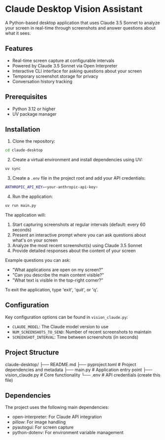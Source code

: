 # Claude Desktop Vision Assistant

A Python-based desktop application that uses Claude 3.5 Sonnet to analyze your screen in real-time through screenshots and answer questions about what it sees.

## Features

- Real-time screen capture at configurable intervals
- Powered by Claude 3.5 Sonnet via Open Interpreter
- Interactive CLI interface for asking questions about your screen
- Temporary screenshot storage for privacy
- Conversation history tracking

## Prerequisites

- Python 3.12 or higher
- UV package manager

## Installation

1. Clone the repository:

```bash
cd claude-desktop
```

2. Create a virtual environment and install dependencies using UV:

```bash
uv sync
```

3. Create a `.env` file in the project root and add your API credentials:

```bash
ANTHROPIC_API_KEY=<your-anthropic-api-key>
```

4. Run the application:

```bash
uv run main.py
```

The application will:

1. Start capturing screenshots at regular intervals (default: every 60 seconds)
2. Present an interactive prompt where you can ask questions about what's on your screen
3. Analyze the most recent screenshot(s) using Claude 3.5 Sonnet
4. Provide detailed responses about the content of your screen

Example questions you can ask:

- "What applications are open on my screen?"
- "Can you describe the main content visible?"
- "What text is visible in the top-right corner?"

To exit the application, type 'exit', 'quit', or 'q'.

## Configuration

Key configuration options can be found in `vision_claude.py`:

- `CLAUDE_MODEL`: The Claude model version to use
- `NUM_SCREENSHOTS_TO_SEND`: Number of recent screenshots to maintain
- `SCREENSHOT_INTERVAL`: Time between screenshots (in seconds)

## Project Structure

claude-desktop/
├── README.md
├── pyproject.toml # Project dependencies and metadata
├── main.py # Application entry point
├── vision_claude.py # Core functionality
└── .env # API credentials (create this file)

## Dependencies

The project uses the following main dependencies:

- open-interpreter: For Claude API integration
- pillow: For image handling
- pyautogui: For screen capture
- python-dotenv: For environment variable management

